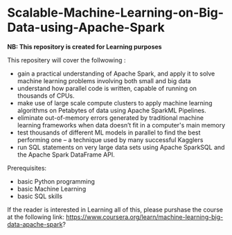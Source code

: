 # Scalable-Machine-Learning-on-Big-Data-using-Apache-Spark

**NB: This repository is created for Learning purposes**

This repositery will cover the follwowing :
- gain a practical understanding of Apache Spark, and apply it to solve machine learning problems involving both small and big data
- understand how parallel code is written, capable of running on thousands of CPUs. 
- make use of large scale compute clusters to apply machine learning algorithms on Petabytes of data using Apache SparkML Pipelines. 
- eliminate out-of-memory errors generated by traditional machine learning frameworks when data doesn’t fit in a computer's main memory
- test thousands of different ML models in parallel to find the best performing one – a technique used by many successful Kagglers
- run SQL statements on very large data sets using Apache SparkSQL and the Apache Spark DataFrame API.

Prerequisites:
- basic Python programming
- basic Machine Learning 
- basic SQL skills

If the reader is interested in Learning all of this, please purshase the course at the following link: 
https://www.coursera.org/learn/machine-learning-big-data-apache-spark?
